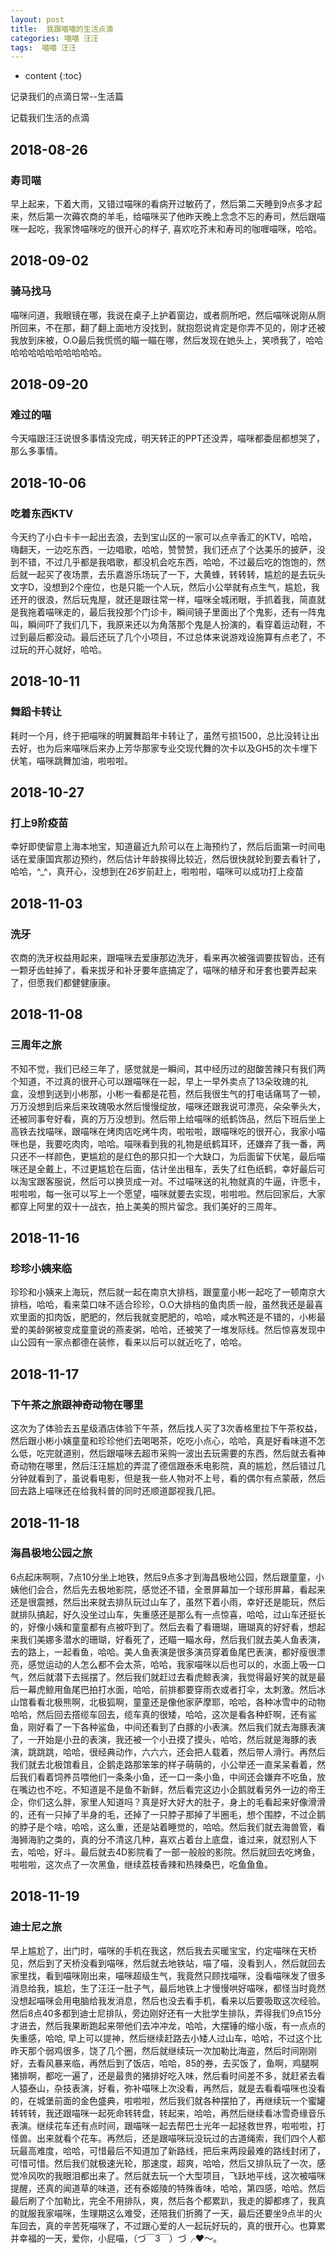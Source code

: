 ```yaml
---
layout: post
title:  我跟喵喵的生活点滴
categories: 喵喵 汪汪
tags:  喵喵 汪汪
---
```


* content
{:toc}

记录我们的点滴日常--生活篇



	
记载我们生活的点滴





## 2018-08-26

### 寿司喵

早上起来，下着大雨，又错过喵咪的看病开过敏药了，然后第二天睡到9点多才起来，然后第一次薅农商的羊毛，给喵咪买了他昨天晚上念念不忘的寿司，然后跟喵咪一起吃，我家馋喵咪吃的很开心的样子, 喜欢吃芥末和寿司的咖喱喵咪，哈哈。

## 2018-09-02

### 骑马找马

喵咪问道，我眼镜在哪，我说在桌子上护着窗边，或者厕所吧，然后喵咪说刚从厕所回来，不在那，翻了翻上面地方没找到，就抱怨说肯定是你弄不见的，刚才还被我放到床被，O.O最后我慌慌的瞄一瞄在哪，然后发现在她头上，笑喷我了，哈哈哈哈哈哈哈哈哈哈哈哈。

## 2018-09-20

### 难过的喵

今天喵跟汪汪说很多事情没完成，明天转正的PPT还没弄，喵咪都委屈都想哭了，那么多事情。


## 2018-10-06

### 吃着东西KTV

今天约了小白卡卡一起出去浪，去到宝山区的一家可以点辛香汇的KTV，哈哈，嗨翻天，一边吃东西，一边唱歌，哈哈，赞赞赞，我们还点了个达美乐的披萨，没到不错，不过几乎都是我唱歌，都没机会吃东西，哈哈，不过最后吃的饱饱的，然后就一起买了夜场票，去乐嘉游乐场玩了一下，大黄蜂，转转转，尴尬的是去玩头文字D，没想到2个座位，也是只能一个人玩，然后小公举就有点生气，尴尬，我还开的很浪，然后玩鬼屋，就还是跟往常一样，喵咪全城闭眼，手抓着我，简直就是我拖着喵咪走的，最后我投那个门诊卡，瞬间镜子里面出了个鬼影，还有一阵鬼叫，瞬间吓了我们几下，我原来还以为角落那个鬼是人扮演的，看穿着运动鞋，不过到最后都没动。最后还玩了几个小项目，不过总体来说游戏设施算有点老了，不过玩的开心就好，哈哈。

## 2018-10-11

### 舞蹈卡转让

耗时一个月，终于把喵咪的明翼舞蹈年卡转让了，虽然亏损1500，总比没转让出去好，也为后来喵咪后来办上芳华那家专业交现代舞的次卡以及GH5的次卡埋下伏笔，喵咪跳舞加油，啦啦啦。

## 2018-10-27

### 打上9阶疫苗

幸好即使留意上海本地宝，知道最近九阶可以在上海预约了，然后后面第一时间电话在爱康国宾那边预约，然后估计年龄挨得比较近，然后很快就轮到要去看针了，哈哈，^_^，真开心，没想到在26岁前赶上，啦啦啦，喵咪可以成功打上疫苗

## 2018-11-03

### 洗牙

农商的洗牙权益用起来，跟喵咪去爱康那边洗牙，看来再次被强调要拔智齿，还有一颗牙齿蛀掉了，看来拔牙和补牙要年底搞定了，喵咪的植牙和牙套也要弄起来了，但愿我们都健健康康。

## 2018-11-08

### 三周年之旅

不知不觉，我们已经三年了，感觉就是一瞬间，其中经历过的甜酸苦辣只有我们两个知道，不过真的很开心可以跟喵咪在一起，早上一早外卖点了13朵玫瑰的礼盒，没想到送到小彬那，小彬一看都是花苞，然后我很生气的打电话痛骂了一顿，万万没想到后来后来玫瑰吸水然后慢慢绽放，喵咪还跟我说可漂亮，朵朵拳头大，还被同事夸好看，真的万万没想到。然后带上给喵咪的纸鹤饰品，然后下班后坐上高铁去找喵咪，跟喵咪在烤肉店吃烤牛肉，啦啦啦，跟喵咪吃的很开心，我家小喵咪也是，我要吃肉肉，哈哈。喵咪看到我的礼物是纸鹤耳环，还嫌弃了我一番，两只还不一样颜色，更尴尬的是红色的那只扣一个大缺口，为后面留下伏笔，最后喵咪还是全戴上，不过更尴尬在后面，估计坐出租车，丢失了红色纸鹤，幸好最后可以淘宝跟客服说，然后可以换货成一对。不过喵咪送的礼物就真的牛逼，许愿卡，啦啦啦，每一张可以写上一个愿望，喵咪就要去实现，啦啦啦。然后回家后，大家都穿上阿里的双十一战衣，拍上美美的照片留念。我们美好的三周年。

## 2018-11-16

### 珍珍小姨来临

珍珍和小姨来上海玩，然后就一起在南京大排档，跟童童小彬一起吃了一顿南京大排档，哈哈，看来菜口味不适合珍珍，O.O大排档的鱼肉质一般，虽然我还是最喜欢里面的扣肉饭，肥肥的，然后我就变肥肥的，哈哈，咸水鸭还是不错的，小彬最爱的美龄粥被变成童童说的燕麦粥，哈哈，还被笑了一堆发际线。然后惊喜发现中山公园有一家点都德在装修，看来以后可以就近吃了，哈哈。


## 2018-11-17

### 下午茶之旅跟神奇动物在哪里

这次为了体验去五星级酒店体验下午茶，然后找人买了3次香格里拉下午茶权益，然后跟小彬小姨童童和珍珍他们去喝喝茶，吃吃小点心，哈哈，真是好看味道不怎么低，吃完就道别，然后跟喵咪去超市采购一波出去玩需要的东西，然后就去看神奇动物在哪里，然后汪汪尴尬的弄混了德信跟泰禾电影院，真的尴尬，然后错过几分钟就看到了，虽说看电影，但是我一些人物对不上号，看的偶尔有点蒙蔽，然后回去路上喵咪还在给我科普的同时还顺道鄙视我几把。

## 2018-11-18

### 海昌极地公园之旅

6点起床啊啊，7点10分坐上地铁，然后9点多才到海昌极地公园，然后跟童童，小姨他们会合，然后先去极地影院，感觉还不错，全景屏幕加一个球形屏幕，看起来还是很震撼，然后出来就去排队玩过山车了，虽然下着小雨，幸好还是能玩，然后就排队搞起，好久没坐过山车，失重感还是那么有一点惊喜，哈哈，过山车还挺长的，好像小姨和童童都有点被吓到了。然后去看了看珊瑚，珊瑚真的好好看，想起来我们美娜多潜水的珊瑚，好看死了，还瞄一瞄水母，然后我们就去美人鱼表演，去的路上，一起看鱼，哈哈。美人鱼表演是很多演员穿着鱼尾巴表演，都好瘦很漂亮，感觉运动的人怎么都不会太茶，哈哈，我家喵咪以后也可以的，水面上吸一口气，然后就潜下去摇摆了。然后我们就赶过去看虎鲸表演，我觉得最好笑的就是最后一幕虎鲸用鱼尾巴拍打水面，哈哈，前排都要穿雨衣或者打伞，太刺激。然后冰山馆看看北极熊啊，北极狐啊，童童还是像他家萨摩耶，哈哈，各种冰雪中的动物哈哈，然后回去撘缆车回去，缆车真的很矮，哈哈，这次是看各种虾啊，还有鲨鱼，刚好看了一下各种鲨鱼，中间还看到了白豚的小表演。然后我们就去海豚表演了，一开始是小丑的表演，我还被一个小丑摸了摸头，哈哈，然后就是海豚的表演，跳跳跳，哈哈，很经典动作，六六六，还会把人载着，然后带人滑行。再然后我们就去北极馆看且，企鹅走路那笨笨的样子萌萌的，小公举还一直呆呆看着，然后我们看着饲养员喂他们一条条小鱼，还一口一条小鱼，中间还会嫌弃不吃鱼，放在嘴边也不吃，不知道是不是鱼不新鲜，然后看完这边小企鹅就看另外一边的帝王企，你们这么胖，家里人知道吗？真是好大好大的肚子，身上的毛看起来好像滑滑的，还有一只掉了半身的毛，还掉了一只脖子那掉了半圈毛，想个围脖，不过企鹅的脖子是个啥，哈哈，这么重，还是站着睡觉的，哈哈。然后我们就去海兽管，看海狮海豹之类的，真的分不清这几种，喜欢占着台上底盘，谁过来，就怼别人下去，哈哈，好斗。最后就去4D影院看了一部一般般的影院。然后就回去吃烤鱼，啦啦啦，这次点了一次黑鱼，继续荔枝香辣和热辣桑巴，吃鱼鱼鱼。

## 2018-11-19

### 迪士尼之旅

早上尴尬了，出门时，喵咪的手机在我这，然后我去买暖宝宝，约定喵咪在天桥见，然后到了天桥没看到喵咪，然后就去地铁站，喵了喵，没看到人，然后就回去家里找，看到喵咪刚出来，喵咪超级生气，我竟然只顾找喵咪，没看喵咪发了很多消息给我，尴尬，生了汪汪一肚子气，最后地铁上才慢慢哄好喵咪，都怪当时竟然没想起喵咪会用电脑给我发消息，然后也没去看手机，看来以后要吸取这次经验。然后8点40多都到迪士尼排队，旁边刚好还有一大批学生排队，弄得我们9点15分才进去，然后我果断跑起来带他们去冲冲龙，哈哈，大摆锤的缩小版，有一点点的失重感，哈哈, 早上可以提神，然后继续赶路去小矮人过山车，哈哈，不过这个比昨天那个弱鸡很多，饶了几个圈，然后就继续玩一次加勒比海盗，然后时间刚刚好，去看风暴来临，再然后到了饭店，哈哈，85的券，去买饭了，鱼啊，鸡腿啊猪排啊，都吃一遍了，还是最贵的猪排好吃入味，然后看时间差不多，就赶紧去看人猿泰山，杂技表演，好看，弥补喵咪上次没看，再然后，就是去看看喵咪也没看的，在城堡前面的金色盛典，啦啦啦，然后我们就各种摆拍了，再继续玩一个蜜罐转转转，我还跟喵咪一起死命转转盘，转起来，哈哈，再然后继续看冰雪奇缘音乐表演。继续花车还有点时间，跟喵咪一起去帮巴士光年一起拯救世界，啦啦啦，打怪兽。出来就看个花车。再然后，还是跟喵咪玩没玩过的古道绳索，我们四个人都玩最高难度，哈哈，可惜最后不知道加了新路线，把后来两段最难的路线封闭了，可惜可惜。然后我们就极速光轮，那速度，超爽，哈哈，然后又排队玩了一次，感觉冷风吹的我眼泪都出来了。然后就去玩一个大型项目，飞跃地平线，这次被喵咪提醒，还真的闻道草的味道，还有泰姬陵的特殊香味，哈哈，第四感，哈哈。然后最后刷了个加勒比，完全不用排队，爽，然后各个都累趴，我走的脚都疼了，我真的就服我家喵咪，生理期这么难受，还陪我们折腾了一天，最后还要坐9点半的火车回去，真的辛苦死喵咪了，不过跟心爱的人一起玩好玩的，真的很开心。也算累并幸福的一天，爱你，小屁喵，（づ￣3￣）づ╭❤～。

